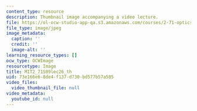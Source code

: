 ```yaml
---
content_type: resource
description: Thumbnail image accompanying a video lecture.
file: https://ol-ocw-studio-app-qa.s3.amazonaws.com/courses/2-71-optics-spring-2009/73e166e68de4f137d730bd577b57a585_MIT2_71S09lec26_th.jpg
file_type: image/jpeg
image_metadata:
  caption: ''
  credit: ''
  image-alt: ''
learning_resource_types: []
ocw_type: OCWImage
resourcetype: Image
title: MIT2_71S09lec26_th
uid: 73e166e6-8de4-f137-d730-bd577b57a585
video_files:
  video_thumbnail_file: null
video_metadata:
  youtube_id: null
---
```

